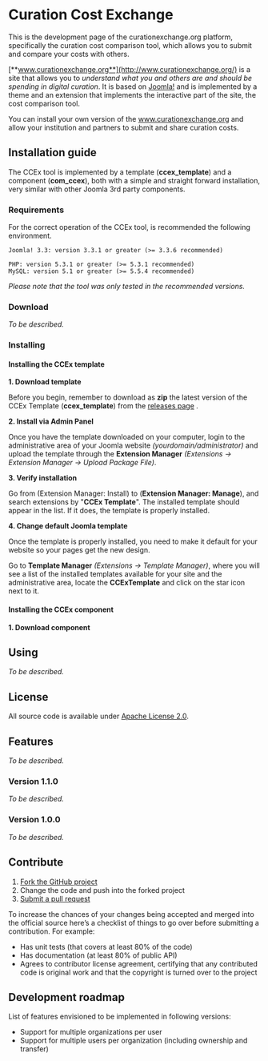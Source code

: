Curation Cost Exchange
====

This is the development page of the curationexchange.org platform, specifically the curation cost comparison tool, which allows you to submit and compare your costs with others.

[**www.curationexchange.org**](http://www.curationexchange.org/) is a site that allows you to *understand what you and others are and should be spending in digital curation*. It is based on [Joomla!](http://www.joomla.org/) and is implemented by a theme and an extension that implements the interactive part of the site, the cost comparison tool.

You can install your own version of the www.curationexchange.org and allow your institution and partners to submit and share curation costs.

## Installation guide

The CCEx tool is implemented by a template (**ccex_template**) and a component (**com_ccex**), both with a simple and straight forward installation, very similar with other Joomla 3rd party components.

### Requirements

For the correct operation of the CCEx tool, is recommended the following environment.

    Joomla! 3.3: version 3.3.1 or greater (>= 3.3.6 recommended)

    PHP: version 5.3.1 or greater (>= 5.3.1 recommended)
    MySQL: version 5.1 or greater (>= 5.5.4 recommended)

*Please note that the tool was only tested in the recommended versions.* 

### Download
*To be described.*

### Installing
#### Installing the CCEx template

**1. Download template**

Before you begin, remember to download as **zip** the latest version of the CCEx Template (**ccex_template**) from the [releases page](https://github.com/4cproject/ccex/releases) .

**2. Install via Admin Panel**

Once you have the template downloaded on your computer, login to the administrative area of your Joomla website *(yourdomain/administrator)* and upload the template through the **Extension Manager** *(Extensions -> Extension Manager -> Upload Package File)*.

**3. Verify installation**

Go from (Extension Manager: Install) to (**Extension Manager: Manage**), and search extensions by "**CCEx Template**". The installed template should appear in the list. If it does, the template is properly installed. 

**4. Change default Joomla template**

Once the template is properly installed, you need to make it default for your website so your pages get the new design. 

Go to **Template Manager** *(Extensions -> Template Manager)*,  where you will see a list of the installed templates available for your site and the administrative area,  locate the **CCExTemplate** and click on the star icon next to it.

#### Installing the CCEx component

**1. Download component**




## Using
*To be described.*

## License
All source code is available under [Apache License 2.0](http://www.apache.org/licenses/LICENSE-2.0). 

## Features
*To be described.*

### Version 1.1.0
*To be described.*

### Version 1.0.0
*To be described.*

## Contribute
1. [Fork the GitHub project](https://help.github.com/articles/fork-a-repo)
2. Change the code and push into the forked project
3. [Submit a pull request](https://help.github.com/articles/using-pull-requests)

To increase the chances of your changes being accepted and merged into the official source here’s a checklist of things to go over before submitting a contribution. For example:
* Has unit tests (that covers at least 80% of the code)
* Has documentation (at least 80% of public API)
* Agrees to contributor license agreement, certifying that any contributed code is original work and that the copyright is turned over to the project

## Development roadmap
List of features envisioned to be implemented in following versions:
* Support for multiple organizations per user
* Support for multiple users per organization (including ownership and transfer)
